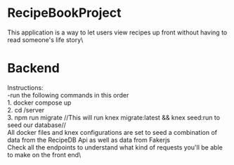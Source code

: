 # RecipeBookProject
This application is a way to let users view recipes up front without having to read someone's life story\

# Backend 
Instructions:\
   -run the following commands in this order\
     1. docker compose up\
     2. cd /server\
     3. npm run migrate //This will run knex migrate:latest && knex seed:run to seed our database//\
  All docker files and knex configurations are set to seed a combination of data from the RecipeDB Api as well as data from Fakerjs\
  Check all the endpoints to understand what kind of requests you'll be able to make on the front end\
